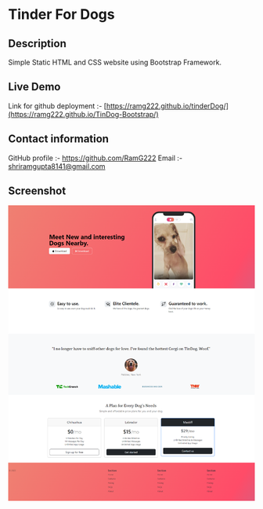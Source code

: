 # Tinder For Dogs

## Description
Simple Static HTML and CSS website using Bootstrap Framework.

## Live Demo 
Link for github deployment :- [https://ramg222.github.io/tinderDog/](https://ramg222.github.io/TinDog-Bootstrap/)

## Contact information 

GitHub profile :- https://github.com/RamG222
Email :- shriramgupta8141@gmail.com

## Screenshot
![TinderDog](/TinDog-SS.png?raw=true "TinDog")
